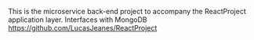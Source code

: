 This is the microservice back-end project to accompany the ReactProject application layer.
Interfaces with MongoDB
https://github.com/LucasJeanes/ReactProject

